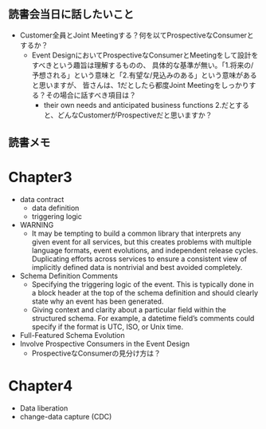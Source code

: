 ## 読書会当日に話したいこと

- Customer全員とJoint Meetingする？何を以てProspectiveなConsumerとするか？
    - Event DesignにおいてProspectiveなConsumerとMeetingをして設計をすべきという趣旨は理解するものの、
    具体的な基準が無い。「1.将来の/予想される」という意味と「2.有望な/見込みのある」という意味があると思いますが、
    皆さんは、1だとしたら都度Joint Meetingをしっかりする？その場合に話すべき項目は？
      - their own needs and anticipated business functions
    2.だとすると、どんなCustomerがProspectiveだと思いますか？

## 読書メモ

# Chapter3
- data contract
    - data definition
    - triggering logic
- WARNING
    - It may be tempting to build a common library that interprets any given event for all services, but this creates problems with multiple language formats, event evolutions, and independent release cycles. Duplicating efforts across services to ensure a consistent view of implicitly defined data is nontrivial and best avoided completely.
- Schema Definition Comments
  - Specifying the triggering logic of the event. This is typically done in a block header at the top of the schema definition and should clearly state why an event has been generated.
  - Giving context and clarity about a particular field within the structured schema. For example, a datetime field’s comments could specify if the format is UTC, ISO, or Unix time.
- Full-Featured Schema Evolution
- Involve Prospective Consumers in the Event Design
    - ProspectiveなConsumerの見分け方は？
# Chapter4
- Data liberation
- change-data capture (CDC)
